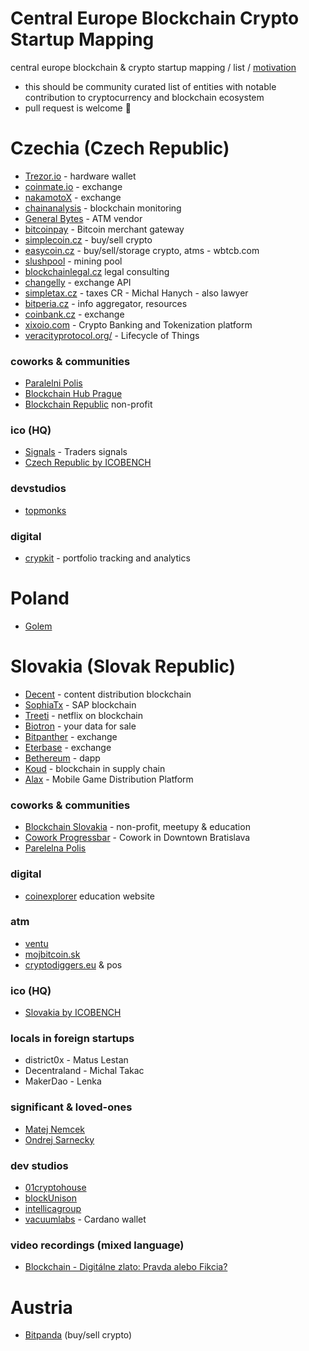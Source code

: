 # Central Europe Blockchain Crypto Startup Mapping
central europe blockchain & crypto startup mapping / list / [motivation](http://www.electronicbeats.net/a-beginners-guide-to-the-decentralized-internet/)

- this should be community curated list of entities with notable contribution to cryptocurrency and blockchain ecosystem
- pull request is welcome 🤗 

# Czechia (Czech Republic)
- [Trezor.io](https://trezor.io/) - hardware wallet
- [coinmate.io](https://coinmate.io) - exchange
- [nakamotoX](https://nakamotox.com/) - exchange
- [chainanalysis](https://www.chainalysis.com/) - blockchain monitoring
- [General Bytes](https://www.generalbytes.com/) - ATM vendor
- [bitcoinpay](https://www.bitcoinpay.com) - Bitcoin merchant gateway
- [simplecoin.cz](https://exchange.simplecoin.eu/) - buy/sell crypto
- [easycoin.cz](https://www.easycoin.cz/) - buy/sell/storage crypto, atms -  wbtcb.com
- [slushpool](https://slushpool.com) - mining pool
- [blockchainlegal.cz](https://www.blockchainlegal.cz/) legal consulting
- [changelly](https://changelly.com/) - exchange API
- [simpletax.cz](http://www.simpletax.cz/) - taxes CR - Michal Hanych - also lawyer
- [bitperia.cz](https://bitperia.cz/) - info aggregator, resources
- [coinbank.cz](https://coinbank.cz/) - exchange
- [xixoio.com](https://www.xixoio.com/) - Crypto Banking and Tokenization platform
- [veracityprotocol.org/](https://www.veracityprotocol.org/) - Lifecycle of Things

### coworks & communities 
- [Paralelni Polis](https://www.paralelnipolis.cz/) 
- [Blockchain Hub Prague](https://www.blockchainhubprague.com/)
- [Blockchain Republic](https://www.blockchainrepublic.cz/) non-profit

### ico (HQ)
- [Signals](https://signals.network/) - Traders signals
- [Czech Republic by ICOBENCH](https://icobench.com/icos?page=1&filterCountry=Slovakia)

### devstudios
- [topmonks](https://www.topmonks.com/)

### digital
- [crypkit](https://www.crypkit.com/) - portfolio tracking and analytics

# Poland 
- [Golem](https://golem.network)

# Slovakia (Slovak Republic)
- [Decent](https://decent.ch/) - content distribution blockchain
- [SophiaTx](https://www.sophiatx.com/) - SAP blockchain
- [Treeti](https://treeti.com/) - netflix on blockchain
- [Biotron](https://biotron.io/) - your data for sale
- [Bitpanther](https://www.bitpanther.com/sk/) - exchange
- [Eterbase](https://www.eterbase.com/) - exchange
- [Bethereum](https://www.bethereum.com/) - dapp
- [Koud](http://koud.io/) - blockchain in supply chain
- [Alax](https://alax.io/) - Mobile Game Distribution Platform 

### coworks & communities
- [Blockchain Slovakia](https://blockchainslovakia.sk) - non-profit, meetupy & education
- [Cowork Progressbar](https://cowork.progressbar.sk/#/) - Cowork in Downtown Bratislava
- [Parelelna Polis](https://paralelnapolis.sk/)

### digital
- [coinexplorer](https://coinexplorer.sk/) education website

### atm
- [ventu](https://ventu.io/) 
- [mojbitcoin.sk](http://mojbitcoin.sk/)
- [cryptodiggers.eu](https://cryptodiggers.eu/) & pos

### ico (HQ)
- [Slovakia by ICOBENCH](https://icobench.com/icos?page=1&filterCountry=Slovakia)

### locals in foreign startups
- district0x - Matus Lestan
- Decentraland - Michal Takac
- MakerDao - Lenka

### significant & loved-ones
- [Matej Nemcek](https://hypersignal.xyz/)
- [Ondrej Sarnecky](http://ondrejsarnecky.com/)

### dev studios
- [01cryptohouse](https://www.01cryptohouse.com/)
- [blockUnison](https://blockunison.com/)
- [intellicagroup](https://intellicagroup.com/)
- [vacuumlabs](https://vacuumlabs.com/) - Cardano wallet

### video recordings (mixed language)
- [Blockchain - Digitálne zlato: Pravda alebo Fikcia?](https://youtu.be/Y-Kd8u5Rd9w)

# Austria 
- [Bitpanda](https://www.bitpanda.com/en) (buy/sell crypto)
